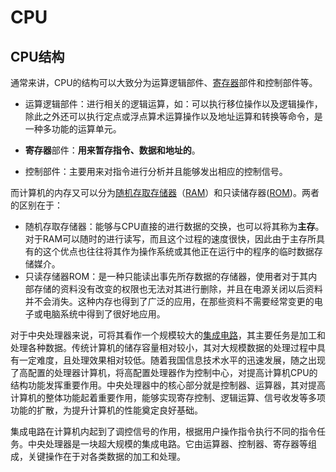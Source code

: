 # CPU

## CPU结构

通常来讲，CPU的结构可以大致分为运算逻辑部件、[寄存器](https://baike.baidu.com/item/寄存器/187682)部件和控制部件等。

- 运算逻辑部件：进行相关的逻辑运算，如：可以执行移位操作以及逻辑操作，除此之外还可以执行定点或浮点算术运算操作以及地址运算和转换等命令，是一种多功能的运算单元。

- **寄存器**部件：**用来暂存指令、数据和地址的**。

- 控制部件：主要用来对指令进行分析并且能够发出相应的控制信号。

而计算机的内存又可以分为[随机存取存储器](https://baike.baidu.com/item/随机存取存储器/4099402)（[RAM](https://baike.baidu.com/item/RAM/144481)）和只读储存器([ROM](https://baike.baidu.com/item/ROM/12424911))。两者的区别在于：

- 随机存取存储器：能够与CPU直接的进行数据的交换，也可以将其称为**主存**。对于RAM可以随时的进行读写，而且这个过程的速度很快，因此由于主存所具有的这个优点也往往将其作为操作系统或其他正在运行中的程序的临时数据存储媒介。
- 只读存储器ROM：是一种只能读出事先所存数据的存储器，使用者对于其内部存储的资料没有改变的权限也无法对其进行删除，并且在电源关闭以后资料并不会消失。这种内存也得到了广泛的应用，在那些资料不需要经常变更的电子或电脑系统中得到了很好地应用。 

对于中央处理器来说，可将其看作一个规模较大的[集成电路](https://baike.baidu.com/item/集成电路/108211)，其主要任务是加工和处理各种数据。传统计算机的储存容量相对较小，其对大规模数据的处理过程中具有一定难度，且处理效果相对较低。随着我国信息技术水平的迅速发展，随之出现了高配置的处理器计算机，将高配置处理器作为控制中心，对提高计算机CPU的结构功能发挥重要作用。中央处理器中的核心部分就是控制器、运算器，其对提高计算机的整体功能起着重要作用，能够实现寄存控制、逻辑运算、信号收发等多项功能的扩散，为提升计算机的性能奠定良好基础。 

集成电路在计算机内起到了调控信号的作用，根据用户操作指令执行不同的指令任务。中央处理器是一块超大规模的集成电路。它由运算器、控制器、寄存器等组成，关键操作在于对各类数据的加工和处理。 
